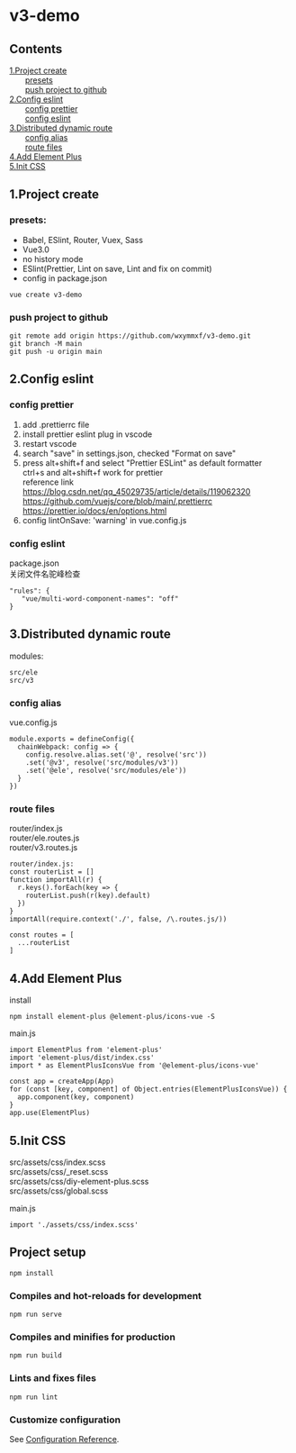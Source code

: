 # v3-demo
## Contents
[1.Project create](#1Project-create)    
  [presets](#presets)  
  [push project to github](#push-project-to-github)  
[2.Config eslint](#2Config-eslint)   
  [config prettier](#config-prettier)  
  [config eslint](#config-eslint)  
[3.Distributed dynamic route](#3Distributed-dynamic-route)  
  [config alias](#config-alias)  
  [route files](#route-files)  
[4.Add Element Plus](#4Add-Element-Plus)   
[5.Init CSS](#5Init-CSS)   

## 1.Project create
### presets:  
* Babel, ESlint, Router, Vuex, Sass  
* Vue3.0  
* no history mode  
* ESlint(Prettier, Lint on save, Lint and fix on commit)  
* config in package.json
```
vue create v3-demo
```
### push project to github
```
git remote add origin https://github.com/wxymmxf/v3-demo.git
git branch -M main
git push -u origin main
```
## 2.Config eslint
### config prettier

1. add .prettierrc file
2. install prettier eslint plug in vscode
3. restart vscode
4. search "save" in settings.json, checked "Format on save"
5. press alt+shift+f and select "Prettier ESLint" as default formatter  
   ctrl+s and alt+shift+f work for prettier  
   reference link  
   https://blog.csdn.net/qq_45029735/article/details/119062320  
   https://github.com/vuejs/core/blob/main/.prettierrc  
   https://prettier.io/docs/en/options.html 
6. config lintOnSave: 'warning' in vue.config.js

### config eslint
package.json  
关闭文件名驼峰检查
```
"rules": {
   "vue/multi-word-component-names": "off"
}
```
## 3.Distributed dynamic route
modules:  
```
src/ele
src/v3
```
### config alias
vue.config.js  
```
module.exports = defineConfig({
  chainWebpack: config => {
    config.resolve.alias.set('@', resolve('src'))
    .set('@v3', resolve('src/modules/v3'))
    .set('@ele', resolve('src/modules/ele'))
  }
})
```
### route files
router/index.js  
router/ele.routes.js  
router/v3.routes.js  
```
router/index.js:
const routerList = []
function importAll(r) {
  r.keys().forEach(key => {
    routerList.push(r(key).default)
  })
}
importAll(require.context('./', false, /\.routes.js/))

const routes = [
  ...routerList
]
```
## 4.Add Element Plus
install  
```
npm install element-plus @element-plus/icons-vue -S
```
main.js  
```
import ElementPlus from 'element-plus'
import 'element-plus/dist/index.css'
import * as ElementPlusIconsVue from '@element-plus/icons-vue'

const app = createApp(App)
for (const [key, component] of Object.entries(ElementPlusIconsVue)) {
  app.component(key, component)
}
app.use(ElementPlus)
```
## 5.Init CSS
src/assets/css/index.scss  
src/assets/css/_reset.scss  
src/assets/css/diy-element-plus.scss  
src/assets/css/global.scss  

main.js
```
import './assets/css/index.scss'
```
## Project setup
```
npm install
```

### Compiles and hot-reloads for development
```
npm run serve
```

### Compiles and minifies for production
```
npm run build
```

### Lints and fixes files
```
npm run lint
```

### Customize configuration
See [Configuration Reference](https://cli.vuejs.org/config/).
